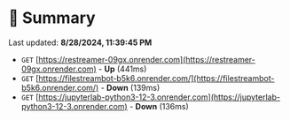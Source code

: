 # 📖 Summary
Last updated: **8/28/2024, 11:39:45 PM**

- `GET` [https://restreamer-09gx.onrender.com](https://restreamer-09gx.onrender.com) - **Up** (441ms)
- `GET` [https://filestreambot-b5k6.onrender.com/](https://filestreambot-b5k6.onrender.com/) - **Down** (139ms)
- `GET` [https://jupyterlab-python3-12-3.onrender.com](https://jupyterlab-python3-12-3.onrender.com) - **Down** (136ms)
